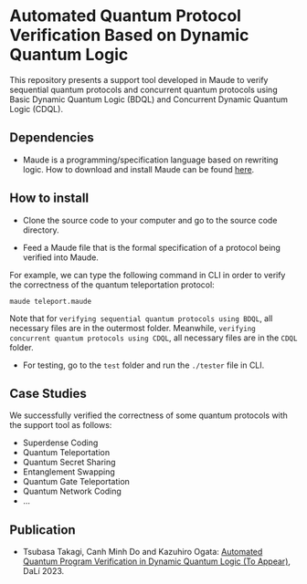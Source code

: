 # Automated Quantum Protocol Verification Based on Dynamic Quantum Logic

This repository presents a support tool developed in Maude to verify sequential quantum protocols and concurrent quantum protocols using Basic Dynamic Quantum Logic (BDQL) and Concurrent Dynamic Quantum Logic (CDQL).

## Dependencies
- Maude is a programming/specification language based on rewriting logic. How to download and install Maude can be found [here](http://maude.cs.illinois.edu/w/index.php/The_Maude_System).

## How to install
- Clone the source code to your computer and go to the source code directory.

- Feed a Maude file that is the formal specification of a protocol being verified into Maude.

For example, we can type the following command in CLI in order to verify the correctness of the quantum teleportation protocol:

```console
maude teleport.maude
```

Note that for `verifying sequential quantum protocols using BDQL`, all necessary files are in the outermost folder. Meanwhile, `verifying concurrent quantum protocols using CDQL`, all necessary files are in the `CDQL` folder.

- For testing, go to the `test` folder and run the `./tester` file in CLI.

## Case Studies
We successfully verified the correctness of some quantum protocols with the support tool as follows:
- Superdense Coding
- Quantum Teleportation
- Quantum Secret Sharing
- Entanglement Swapping
- Quantum Gate Teleportation
- Quantum Network Coding
- ...

## Publication
- Tsubasa Takagi, Canh Minh Do and Kazuhiro Ogata: [Automated Quantum Program Verification in Dynamic Quantum Logic (To Appear)](#), DaLí 2023.
